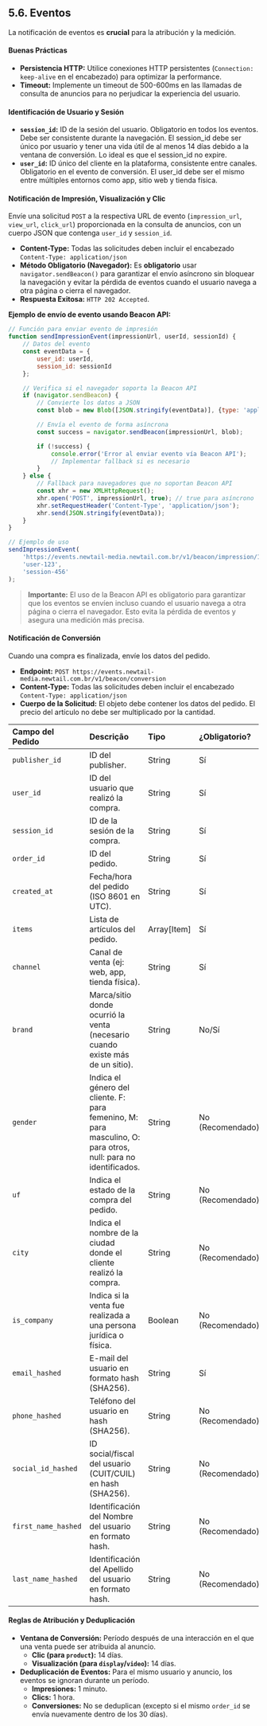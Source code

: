 ## 5.6. Eventos

La notificación de eventos es **crucial** para la atribución y la medición.

#### Buenas Prácticas

* **Persistencia HTTP:** Utilice conexiones HTTP persistentes (`Connection: keep-alive` en el encabezado) para optimizar la performance.
* **Timeout:** Implemente un timeout de 500-600ms en las llamadas de consulta de anuncios para no perjudicar la experiencia del usuario.

#### **Identificación de Usuario y Sesión**

* **`session_id`:** ID de la sesión del usuario. Obligatorio en todos los eventos. Debe ser consistente durante la navegación. El session_id debe ser único por usuario y tener una vida útil de al menos 14 días debido a la ventana de conversión. Lo ideal es que el session_id no expire.
* **`user_id`:** ID único del cliente en la plataforma, consistente entre canales. Obligatorio en el evento de conversión. El user_id debe ser el mismo entre múltiples entornos como app, sitio web y tienda física.

#### **Notificación de Impresión, Visualización y Clic**

Envíe una solicitud `POST` a la respectiva URL de evento (`impression_url`, `view_url`, `click_url`) proporcionada en la consulta de anuncios, con un cuerpo JSON que contenga `user_id` y `session_id`.

* **Content-Type:** Todas las solicitudes deben incluir el encabezado `Content-Type: application/json`
* **Método Obligatorio (Navegador):** Es **obligatorio** usar `navigator.sendBeacon()` para garantizar el envío asíncrono sin bloquear la navegación y evitar la pérdida de eventos cuando el usuario navega a otra página o cierra el navegador.
* **Respuesta Exitosa:** `HTTP 202 Accepted`.

**Ejemplo de envío de evento usando Beacon API:**

```javascript
// Función para enviar evento de impresión
function sendImpressionEvent(impressionUrl, userId, sessionId) {
    // Datos del evento
    const eventData = {
        user_id: userId,
        session_id: sessionId
    };

    // Verifica si el navegador soporta la Beacon API
    if (navigator.sendBeacon) {
        // Convierte los datos a JSON
        const blob = new Blob([JSON.stringify(eventData)], {type: 'application/json'});

        // Envía el evento de forma asíncrona
        const success = navigator.sendBeacon(impressionUrl, blob);

        if (!success) {
            console.error('Error al enviar evento vía Beacon API');
            // Implementar fallback si es necesario
        }
    } else {
        // Fallback para navegadores que no soportan Beacon API
        const xhr = new XMLHttpRequest();
        xhr.open('POST', impressionUrl, true); // true para asíncrono
        xhr.setRequestHeader('Content-Type', 'application/json');
        xhr.send(JSON.stringify(eventData));
    }
}

// Ejemplo de uso
sendImpressionEvent(
    'https://events.newtail-media.newtail.com.br/v1/beacon/impression/123456',
    'user-123',
    'session-456'
);
```

> **Importante:** El uso de la Beacon API es obligatorio para garantizar que los eventos se envíen incluso cuando el usuario navega a otra página o cierra el navegador. Esto evita la pérdida de eventos y asegura una medición más precisa.

#### **Notificación de Conversión**

Cuando una compra es finalizada, envíe los datos del pedido.

* **Endpoint:** `POST https://events.newtail-media.newtail.com.br/v1/beacon/conversion`
* **Content-Type:** Todas las solicitudes deben incluir el encabezado `Content-Type: application/json`
* **Cuerpo de la Solicitud:** El objeto debe contener los datos del pedido. El precio del artículo no debe ser multiplicado por la cantidad.

| Campo del Pedido | Descrição | Tipo | ¿Obligatorio? |
| :--- | :--- | :--- | :--- |
| `publisher_id` | ID del publisher. | String | Sí |
| `user_id` | ID del usuario que realizó la compra. | String | Sí |
| `session_id` | ID de la sesión de la compra. | String | Sí |
| `order_id` | ID del pedido. | String | Sí |
| `created_at` | Fecha/hora del pedido (ISO 8601 en UTC). | String | Sí |
| `items` | Lista de artículos del pedido. | Array[Item] | Sí |
| `channel` | Canal de venta (ej: web, app, tienda física). | String | Sí |
| `brand` | Marca/sitio donde ocurrió la venta (necesario cuando existe más de un sitio). | String | No/Sí |
| `gender` | Indica el género del cliente. F: para femenino, M: para masculino, O: para otros, null: para no identificados. | String | No (Recomendado) |
| `uf` | Indica el estado de la compra del pedido. | String | No (Recomendado) |
| `city` | Indica el nombre de la ciudad donde el cliente realizó la compra. | String | No (Recomendado) |
| `is_company` | Indica si la venta fue realizada a una persona jurídica o física. | Boolean | No (Recomendado) |
| `email_hashed` | E-mail del usuario en formato hash (SHA256). | String | Sí |
| `phone_hashed`| Teléfono del usuario en hash (SHA256). | String | No (Recomendado) |
| `social_id_hashed`| ID social/fiscal del usuario (CUIT/CUIL) en hash (SHA256). | String | No (Recomendado) |
| `first_name_hashed` | Identificación del Nombre del usuario en formato hash. | String | No (Recomendado) |
| `last_name_hashed` | Identificación del Apellido del usuario en formato hash. | String | No (Recomendado) |

#### **Reglas de Atribución y Deduplicación**

* **Ventana de Conversión:** Período después de una interacción en el que una venta puede ser atribuida al anuncio.
    * **Clic (para `product`):** 14 días.
    * **Visualización (para `display`/`video`):** 14 días.
* **Deduplicación de Eventos:** Para el mismo usuario y anuncio, los eventos se ignoran durante un período.
    * **Impresiones:** 1 minuto.
    * **Clics:** 1 hora.
    * **Conversiones:** No se deduplican (excepto si el mismo `order_id` se envía nuevamente dentro de los 30 días).
